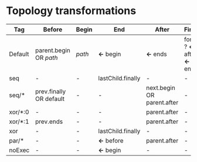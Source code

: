 # Topology transformations

| Tag     | Before                   | Begin  | End               | After                      | Finally                              | Force Exit       | Comment               |
|---------|--------------------------|--------|-------------------|----------------------------|--------------------------------------|------------------|-----------------------|
| Default | parent.begin OR _path_   | _path_ | **<-** begin      | **<-** ends                | force ?  **<-** after :  **<-** ends | _false_          | -                     |
| seq     | -                        | -      | lastChild.finally | -                          | -                                    | -                | -                     |
| seq/*   | prev.finally OR default  | -      | -                 | next.begin OR parent.after | -                                    | -                | -                     |
| xor/*:0 | -                        | -      | -                 | parent.after               | -                                    | hasExecLater     | -                     |
| xor/*:1 | prev.ends                | -      | -                 | parent.after               | -                                    | hasExecLater     | -                     |
| xor     | -                        | -      | lastChild.finally | -                          | -                                    | -                | -                     |
| par/*   | -                        | -      | **<-** before     | parent.after               | -                                    | exportsUsedLater | -                     |
| noExec  | -                        | -      | **<-** begin      | -                          | -                                    | -                | -                     |

